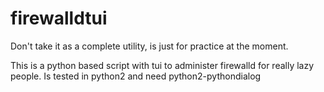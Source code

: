 # firewalldtui
Don't take it as a complete utility, is just for practice at the moment.

This is a python based script with tui to administer firewalld for really lazy people.
Is tested in python2 and need python2-pythondialog
